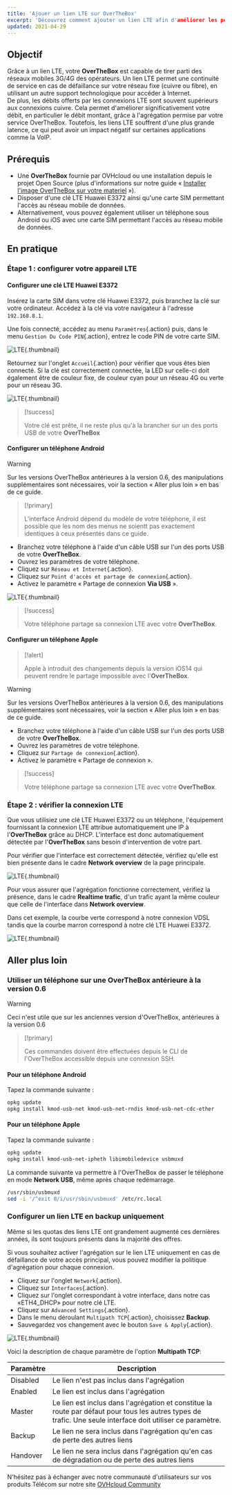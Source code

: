 ```yaml
---
title: 'Ajouer un lien LTE sur OverTheBox'
excerpt: 'Découvrez comment ajouter un lien LTE afin d'améliorer les performances de votre OverTheBox'
updated: 2021-04-29
---
```


## Objectif

Grâce à un lien LTE, votre **OverTheBox** est capable de tirer parti des réseaux mobiles 3G/4G des opérateurs.
Un lien LTE permet une continuité de service en cas de défaillance sur votre réseau fixe (cuivre ou fibre), en utilisant un autre support technologique pour accéder à Internet.
<br>De plus, les débits offerts par les connexions LTE sont souvent supérieurs aux connexions cuivre. Cela permet d'améliorer significativement votre débit, en particulier le débit montant, grâce à l'agrégation permise par votre service OverTheBox.
Toutefois, les liens LTE souffrent d'une plus grande latence, ce qui peut avoir un impact négatif sur certaines applications comme la VoIP.

## Prérequis

- Une **OverTheBox** fournie par OVHcloud ou une installation depuis le projet Open Source (plus d'informations sur notre guide « [Installer l'image OverTheBox sur votre materiel](/pages/web_cloud/internet/overthebox/advanced_installer_limage_overthebox_sur_votre_materiel) »).
- Disposer d'une clé LTE Huawei E3372 ainsi qu'une carte SIM permettant l'accès au réseau mobile de données.
- Alternativement, vous pouvez également utiliser un téléphone sous Android ou iOS avec une carte SIM permettant l'accès au réseau mobile de données.

## En pratique

### Étape 1 : configurer votre appareil LTE

#### Configurer une clé LTE Huawei E3372

Insérez la carte SIM dans votre clé Huawei E3372, puis branchez la clé sur votre ordinateur. Accédez à la clé via votre navigateur à l'adresse `192.168.8.1`.

Une fois connecté, accédez au menu `Paramètres`{.action} puis, dans le menu `Gestion Du Code PIN`{.action}, entrez le code PIN de votre carte SIM.

![LTE](images/lte-step1-1.png){.thumbnail}

Retournez sur l'onglet `Accueil`{.action} pour vérifier que vous êtes bien connecté. Si la clé est correctement connectée, la LED sur celle-ci doit également être de couleur fixe, de couleur cyan pour un réseau 4G ou verte pour un réseau 3G.

![LTE](images/lte-step1-2.png){.thumbnail}

> [!success]
>
> Votre clé est prête, il ne reste plus qu'à la brancher sur un des ports USB de votre **OverTheBox**
>

#### Configurer un téléphone Android

> [!warning]
>
> Sur les versions OverTheBox antérieures à la version 0.6, des manipulations supplémentaires sont nécessaires, voir la section « Aller plus loin » en bas de ce guide.
>

> [!primary]
>
> L'interface Android dépend du modèle de votre téléphone, il est possible que les nom des menus ne soientt pas exactement identiques à ceux présentés dans ce guide.
>

- Branchez votre téléphone à l'aide d'un câble USB sur l'un des ports USB de votre **OverTheBox**.
- Ouvrez les paramètres de votre téléphone.
- Cliquez sur `Réseau et Internet`{.action}.
- Cliquez sur `Point d'accès et partage de connexion`{.action}.
- Activez le paramètre « Partage de connexion **Via USB** ».

![LTE](images/lte-step1-3.jpg){.thumbnail}

> [!success]
>
> Votre téléphone partage sa connexion LTE avec votre **OverTheBox**.
>

#### Configurer un téléphone Apple

> [!alert]
>
> Apple à introduit des changements depuis la version iOS14 qui peuvent rendre le partage impossible avec l'**OverTheBox**.
>

> [!warning]
>
> Sur les versions OverTheBox antérieures à la version 0.6, des manipulations supplémentaires sont nécessaires, voir la section « Aller plus loin » en bas de ce guide.
>

- Branchez votre téléphone à l'aide d'un câble USB sur l'un des ports USB de votre **OverTheBox**.
- Ouvrez les paramètres de votre téléphone.
- Cliquez sur `Partage de connexion`{.action}.
- Activez le paramètre « Partage de connexion ».

> [!success]
>
> Votre téléphone partage sa connexion LTE avec votre **OverTheBox**.
>

### Étape 2 : vérifier la connexion LTE

Que vous utilisiez une clé LTE Huawei E3372 ou un téléphone, l'équipement fournissant la connexion LTE attribue automatiquement une IP à l'**OverTheBox** grâce au DHCP. L'interface est donc automatiquement détectée par l'**OverTheBox** sans besoin d'intervention de votre part.

Pour vérifier que l'interface est correctement détectée, vérifiez qu'elle est bien présente dans le cadre **Network overview** de la page principale.

![LTE](images/lte-step2-1.png){.thumbnail}

Pour vous assurer que l'agrégation fonctionne correctement, vérifiez la présence, dans le cadre **Realtime trafic**, d'un trafic ayant la même couleur que celle de l'interface dans **Network overview**.

Dans cet exemple,  la courbe verte correspond à notre connexion VDSL tandis que la courbe marron correspond à notre clé LTE Huawei E3372.

![LTE](images/lte-step2-2.png){.thumbnail}

## Aller plus loin

### Utiliser un téléphone sur une OverTheBox antérieure à la version 0.6

> [!warning]
>
> Ceci n'est utile que sur les anciennes version d'OverTheBox, antérieures à la version 0.6
>

> [!primary]
>
> Ces commandes doivent être effectuées depuis le CLI de l'OverTheBox accessible depuis une connexion SSH.
>

#### Pour un téléphone Android

Tapez la commande suivante :

```bash
opkg update
opkg install kmod-usb-net kmod-usb-net-rndis kmod-usb-net-cdc-ether
```

#### Pour un téléphone Apple

Tapez la commande suivante :

```bash
opkg update
opkg install kmod-usb-net-ipheth libimobiledevice usbmuxd
```

La commande suivante va permettre à l'OverTheBox de passer le téléphone en mode **Network USB**, même après chaque redémarrage.

```bash
/usr/sbin/usbmuxd
sed -i '/^exit 0/i/usr/sbin/usbmuxd' /etc/rc.local
```

### Configurer un lien LTE en backup uniquement

Même si les quotas des liens LTE ont grandement augmenté ces dernières années, ils sont toujours présents dans la majorité des offres.

Si vous souhaitez activer l'agrégation sur le lien LTE uniquement en cas de défaillance de votre accès principal, vous pouvez modifier la politique d'agrégation pour chaque connexion.

- Cliquez sur l'onglet `Network`{.action}.
- Cliquez sur `Interfaces`{.action}.
- Cliquez sur l'onglet correspondant à votre interface, dans notre cas «ETH4_DHCP» pour notre clé LTE.
- Cliquez sur `Advanced Settings`{.action}.
- Dans le menu déroulant `Multipath TCP`{.action}, choisissez **Backup**.
- Sauvegardez vos changement avec le bouton `Save & Apply`{.action}.

![LTE](images/lte-backup.png){.thumbnail}

Voici la description de chaque paramètre de l'option **Multipath TCP**:

Paramètre | Description |
| ------------- | ------------- |
| Disabled  | Le lien n'est pas inclus dans l'agrégation |
| Enabled  | Le lien est inclus dans l'agrégation |
| Master | Le lien est inclus dans l'agrégation et constitue la route par défaut pour tous les autres types de trafic. Une seule interface doit utiliser ce paramètre. |
| Backup | Le lien ne sera inclus dans l'agrégation qu'en cas de perte des autres liens |
| Handover | Le lien ne sera inclus dans l'agrégation qu'en cas de dégradation ou de perte des autres liens |

N'hésitez pas à échanger avec notre communauté d'utilisateurs sur vos produits Télécom sur notre site [OVHcloud Community](https://community.ovh.com/c/telecom)

